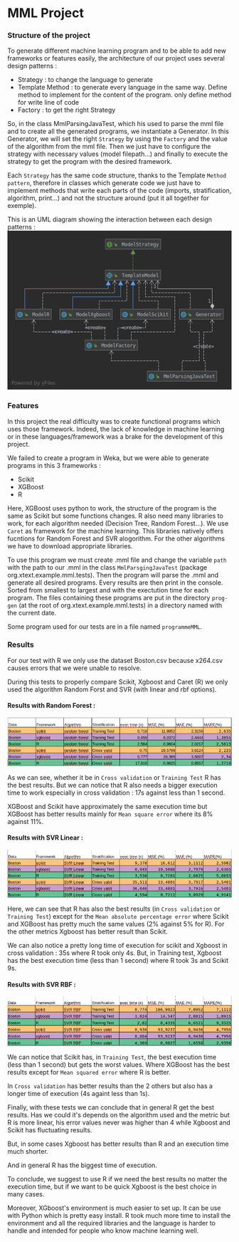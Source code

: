 # MML Project

### Structure of the project 

To generate different machine learning program and to be able to add new frameworks or features easily, 
the architecture of our project uses several design patterns :

* Strategy : to change the language to generate
* Template Method : to generate every language in the same way. 
Define method to implement for the content of the program. only define method for write line of code
* Factory : to get the right Strategy

So, in the class MmlParsingJavaTest, which his used to parse the mml file and to create all the generated programs, 
we instantiate a Generator. In this Generator, we will set the right ``Strategy`` by using the ``Factory`` and the value of the algorithm from the mml file. Then we just have to configure the strategy with necessary values (model filepath...) 
and finally to execute the strategy to get the program with the desired framework.

Each ``Strategy`` has the same code structure, thanks to the Template ``Method pattern``, therefore in classes which generate code we just have to implement methods that write each parts of the code (imports, stratification, algorithm, print...) and not the structure around (put it all together for exemple).

This is an UML diagram showing the interaction between each design patterns : 
 ![alt text](images/umlMML.png "uml")


### Features


In this project the real difficulty was to create functional programs which uses those framework. 
Indeed, the lack of knowledge in machine learning or in these languages/framework was a brake for the development of this project.

We failed to create a program in Weka, but we were able to generate programs in this 3 frameworks :
* Scikit 
* XGBoost
* R
 
Here, XGBoost uses python to work, the structure of the program is the same as Scikit but some functions changes.
R also need many libraries to work, for each algorithm needed (Decision Tree, Random Forest...). We use ``Caret`` as framework for the machine learning. This libraries natively offers fucntions for Random Forest and SVR alogorithm. For the other algorithms we have to download appropriate libraries.


To use this program we must create .mml file
and change the variable ``path`` with the path to our .mml in the class ``MmlParsgingJavaTest`` (package org.xtext.example.mml.tests).
Then the program will parse the .mml and generate all desired programs.
Every results are then print in the console. Sorted from smallest to largest and with the exectution time for each program. 
The files containing these programs are put in the directory ``prog-gen`` (at the root of org.xtext.example.mml.tests) in a directory named with the current date.

Some program used for our tests are in a file named ``programmeMML``.


### Results

For our test with R we only use the dataset Boston.csv because x264.csv causes errors that we were unable to resolve.

During this tests to properly compare Scikit, Xgboost and Caret (R) we only used the algorithm Random Forst and SVR (with linear and rbf options).


#### Results with Random Forest : 

![alt text](images/randomForest.png "random Forest results")
 
As we can see, whether it be in ``Cross validation`` or ``Training Test`` R has the best results.
But we can notice that R also needs a bigger execution time to work especially in cross validation : 17s against less than 1 second. 

XGBoost and Scikit have approximately the same execution time but XGBoost has better results mainly for ``Mean square error`` where its 8% against 11%.
 

#### Results with SVR Linear : 

![alt text](images/SVRLinear.png "SVR Linear results")

Here, we can see that R has also the best results (in ``Cross validation`` or ``Training Test``) except for the ``Mean absolute percentage error`` where Scikit and XGBoost has pretty much the same values (2% against 5% for R). For the other metrics Xgboost has better result than Scikit.

We can also notice a pretty long time of execution for scikit and Xgboost in cross validation : 35s where R took only 4s.
But, in Training test, Xgboost has the best execution time (less than 1 second) where R took 3s and Scikit 9s.

#### Results with SVR RBF :

![alt text](images/SVR_RBF.png "SVR RBF results")

We can notice that Scikit has, in ``Training Test``, the best execution time (less than 1 second) but gets the worst values. 
Where XGBoost has the best results except for ``Mean squared error`` where R is better.

In ``Cross validation`` has better results than the 2 others but also has a longer time of execution (4s againt less than 1s).


Finally, with these tests we can conclude that in general R get the best results. 
Has we could it's depends on the algorithm used and the metric but R is more linear, his error values never was higher than 4 while Xgboost and Scikit has fluctuating results. 

But, in some cases Xgboost has better results than R and an execution time much shorter. 

And in general R has the biggest time of execution. 

To conclude, we suggest to use R if we need the best results no matter the execution time, but if we want to be quick Xgboost is the best choice in many cases. 
 
Moreover, XGboost's environment is much easier to set up. It can be use with Python which is pretty easy install.
R took much more time to install the environment and all the required libraries and the language is harder to handle and intended for people who know machine learning well.